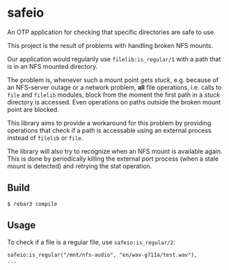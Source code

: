 safeio
=====

An OTP application for checking that specific directories are safe to use.

This project is the result of problems with handling broken NFS mounts.

Our application would regularily use `filelib:is_regular/1` with a path that
is in an NFS mounted directory.

The problem is, whenever such a mount point gets _stuck_, e.g. because of an
NFS-server outage or a network problem, **all** file operations, i.e. calls to
`file` and `filelib` modules, block from the moment the first path in a _stuck_
directory is accessed. Even operations on paths outside the broken mount point
are blocked.

This library aims to provide a workaround for this problem by providing
operations that check if a path is accessable using an external process instead
of `filelib` or `file`.

The library will also try to recognize when an NFS mount is available again.
This is done by periodically killing the external port process (when a stale
mount is detected) and retrying the stat operation.

Build
-----

    $ rebar3 compile

Usage
-----

To check if a file is a regular file, use `safeio:is_regular/2`:

    safeio:is_regular("/mnt/nfs-audio", "en/wav-g711a/test.wav"),
    ...
